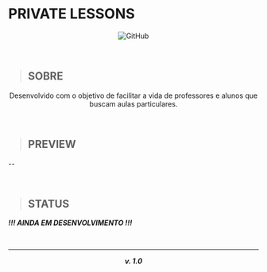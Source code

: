 

**<h1> PRIVATE LESSONS </h1>**

<p align="center">
<img alt="GitHub" src="https://img.shields.io/github/license/Rellyso/private-lessons?color=1e8bc3&style=flat-square">
</p>

<br>

> <h2>SOBRE</h2>

<p align="center">
Desenvolvido com o objetivo de facilitar a vida de professores e alunos que buscam aulas particulares.
</p>

<br>


> <h2>PREVIEW</h2>

--


<br>

> <h2>STATUS</h2>

***!!! AINDA EM DESENVOLVIMENTO !!!***

<br>

----------

 ***<p align="center">v. 1.0</p>***
